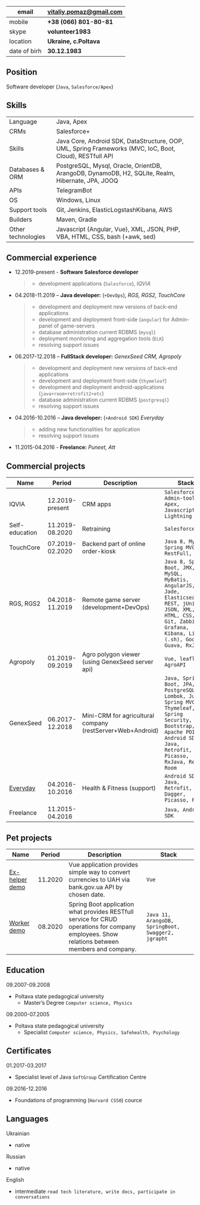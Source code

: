 
|email|**vitaliy.pomaz@gmail.com**|
|---|---|
|mobile|**+38 (066) 801-80-81**|
|skype|**volunteer1983**|
|location|**Ukraine, c.Poltava**|
|date of birh|**30.12.1983**|

## Position
Software developer (`Java`, `Salesforce/Apex`)

## Skills

|||
|---|---|
|Language|Java, Apex|
|CRMs|Salesforce+|
|Skills|Java Core, Android SDK, DataStructure, OOP, UML, Spring Frameworks (MVC, IoC, Boot, Cloud), RESTfull API|
|Databases & ORM|PostgreSQL, Mysql, Oracle, OrientDB, ArangoDB, DynamoDB, H2, SQLite, Realm, Hibernate, JPA, JOOQ|
|APIs|TelegramBot|
|OS|Windows, Linux|
|Support tools|Git, Jenkins, ElasticLogstashKibana, AWS|
|Builders|Maven, Gradle|
|Other technologies|Javascript (Angular, Vue), XML, JSON, PHP, VBA, HTML, CSS, bash (+awk, sed)|

## Commercial experience
* 12.2019-present - **Software Salesforce developer**
  >- development applications (`Salesforce`), *IQVIA*
* 04.2018-11.2019 – **Java developer:** (`+DevOps`), *RGS, RGS2, TouchCore*
  >- development and deployment new versions of back-end applications
  >- development and deployment front-side (`angular`) for Admin-panel of game-servers
  >- database administration current RDBMS (`mysql`)
  >- deployment monitoring and aggregation tools (`ELK`)
  >- resolving support issues
* 06.2017-12.2018 – **FullStack developer:** *GenexSeed CRM, Agropoly*
  >- development and deployment new versions of back-end applications
  >- development and deployment front-side (`thymeleaf`)
  >- development and deployment android-applications (`java+room+retrofit2+etc`)
  >- database administration current RDBMS (`postgresql`)
  >- resolving support issues
* 04.2016-10.2016 – **Java developer:** (`+Android SDK`) *Everyday*
  >- adding new functionalities for application
  >- resolving support issues
* 11.2015-04.2016 - **Freelance:** *Puneet, Att*

## Commercial projects

|Name|Period|Description|Stack|
|---|---|---|---|
|IQVIA|12.2019-present|CRM apps|`Salesforce, Admin-tools, Apex, Javascript, Lightning`|
|Self-education|11.2019-08.2020|Retraining|`Salesforce+`|
|TouchCore|07.2019-02.2020|Backend part of online order-kiosk|`Java 8, MySql, Spring MVC, RestFull, JSON`|
|RGS, RGS2|04.2018-11.2019|Remote game server (development+DevOps)|`Java 8, Spring Boot, JMX, MySQL, MyBatis, AngularJS, Jade, Elasticsearch, REST, jUnit, JSON, XML, HTML, CSS, Git, Zabbix, Grafana, Kibana, Linux (.sh), Google Guava, RxJava`|
|Agropoly|01.2019-09.2019|Agro polygon viewer (using GenexSeed server api)|`Vue, leaflet, AgroAPI`|
|GenexSeed|06.2017-12.2018|Mini-CRM for agricultural company (restServer+Web+Android)|`Java, Spring Boot, JPA, PostgreSQL, Lombok, Junit, Spring MVC, Thymeleaf, Spring Security, Bootstrap, Apache POI, Android SDK, Java, Retrofit, Picasso, RxJava, Realm, Room`|
|[Everyday](https://play.google.com/store/apps/details?id=ua.mk.diet )|04.2016-10.2016|Health & Fitness (support)|`Android SDK, Java, Retrofit, Dagger, Picasso, Flury`|
|Freelance|11.2015-04.2016||`Java, Android SDK`|

## Pet projects

|Name|Period|Description|Stack|
|---|---|---|---|
|[Ex-helper](https://github.com/optimusprime2014/exchange-currency-helper) [demo](http://162.250.120.118:8004)|11.2020|Vue application provides simple way to convert currencies to UAH via bank.gov.ua API by chosen date.|`Vue`|
|[Worker](https://github.com/optimusprime2014/Worker) [demo](http://162.250.120.118:8002/swagger-ui.html)|08.2020|Spring Boot application what provides RESTfull service for CRUD operations for company employees. Show relations between members and company.|`Java 11, ArangoDB, SpringBoot, Swagger2, jgrapht`|

## Education
09.2007-09.2008
- Poltava state pedagogical university
  - Master’s Degree `Computer science, Physics`

09.2000-07.2005
- Poltava state pedagogical university
  - Specialist `Computer science, Physics, Safehealth, Psychology`

## Certificates
01.2017-03.2017
- Specialist level of Java `SoftGroup` Certification Centre

09.2016-12.2016
- Foundations of programming (`Harvard CS50`) cource

## Languages
Ukrainian
- native

Russian
- native

English
- intermediate `read tech literature, write docs, participate in  conversations`

